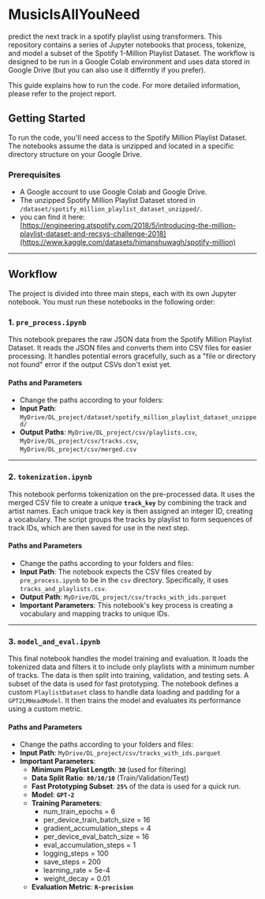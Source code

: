 # MusicIsAllYouNeed
predict the next track in a spotify playlist using transformers.
This repository contains a series of Jupyter notebooks that process, tokenize, and model a subset of the Spotify 1-Million Playlist Dataset. The workflow is designed to be run in a Google Colab environment and uses data stored in Google Drive (but you can also use it differntly if you prefer).

This guide explains how to run the code. For more detailed information, please refer to the project report.

## Getting Started

To run the code, you'll need access to the Spotify Million Playlist Dataset. The notebooks assume the data is unzipped and located in a specific directory structure on your Google Drive.

### Prerequisites

* A Google account to use Google Colab and Google Drive.
* The unzipped Spotify Million Playlist Dataset stored in `/dataset/spotify_million_playlist_dataset_unzipped/`.
* you can find it here: [https://engineering.atspotify.com/2018/5/introducing-the-million-playlist-dataset-and-recsys-challenge-2018](https://www.kaggle.com/datasets/himanshuwagh/spotify-million)

---

## Workflow

The project is divided into three main steps, each with its own Jupyter notebook. You must run these notebooks in the following order:

### 1. `pre_process.ipynb`

This notebook prepares the raw JSON data from the Spotify Million Playlist Dataset. It reads the JSON files and converts them into CSV files for easier processing. It handles potential errors gracefully, such as a "file or directory not found" error if the output CSVs don't exist yet.

#### Paths and Parameters
* Change the paths according to your folders:
* **Input Path**: `MyDrive/DL_project/dataset/spotify_million_playlist_dataset_unzipped/`
* **Output Paths**: `MyDrive/DL_project/csv/playlists.csv`, `MyDrive/DL_project/csv/tracks.csv`, `MyDrive/DL_project/csv/merged.csv`

---

### 2. `tokenization.ipynb`

This notebook performs tokenization on the pre-processed data. It uses the merged CSV file to create a unique **`track_key`** by combining the track and artist names. Each unique track key is then assigned an integer ID, creating a vocabulary. The script groups the tracks by playlist to form sequences of track IDs, which are then saved for use in the next step.

#### Paths and Parameters
* Change the paths according to your folders and files:
* **Input Path**: The notebook expects the CSV files created by `pre_process.ipynb` to be in the `csv` directory. Specifically, it uses `tracks_and_playlists.csv`.
* **Output Path**: `MyDrive/DL_project/csv/tracks_with_ids.parquet`
* **Important Parameters**: This notebook's key process is creating a vocabulary and mapping tracks to unique IDs.

---

### 3. `model_and_eval.ipynb`

This final notebook handles the model training and evaluation. It loads the tokenized data and filters it to include only playlists with a minimum number of tracks. The data is then split into training, validation, and testing sets. A subset of the data is used for fast prototyping. The notebook defines a custom `PlaylistDataset` class to handle data loading and padding for a `GPT2LMHeadModel`. It then trains the model and evaluates its performance using a custom metric.

#### Paths and Parameters
* Change the paths according to your folders and files:
* **Input Path**: `MyDrive/DL_project/csv/tracks_with_ids.parquet`
* **Important Parameters**:
    * **Minimum Playlist Length**: **`30`** (used for filtering)
    * **Data Split Ratio**: **`80/10/10`** (Train/Validation/Test)
    * **Fast Prototyping Subset**: **`25%`** of the data is used for a quick run.
    * **Model**: **`GPT-2`**
    * **Training Parameters**:
       * num_train_epochs            = 6
       * per_device_train_batch_size = 16
       * gradient_accumulation_steps = 4
       * per_device_eval_batch_size  = 16
       * eval_accumulation_steps     = 1
       * logging_steps               = 100
       * save_steps                  = 200
       * learning_rate               = 5e-4
       * weight_decay                = 0.01
    * **Evaluation Metric**: **`R-precision`**
 

